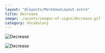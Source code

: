 ```yaml
---
layout: "@layouts/MarkdownLayout.astro"
title: Decrease
image: ./assets/images-of-signs/decrease.gif
category: Vocabulary
---
```


![Decrease](@signs/decrease.gif)

![Decrease](@signs/decrease-sgsl-sign-bank.gif)
